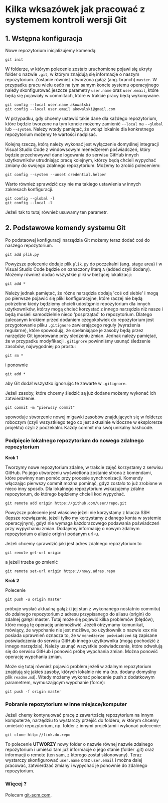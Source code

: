 # Kilka wksazówek jak pracować z systemem kontroli wersji Git

## 1. Wstępna konfiguracja

Nowe repozytorium inicjalizujemy komendą:
```console
git init
```
W folderze, w którym polecenie zostało uruchomione pojawi się ukryty folder o nazwie `.git`, w którym znajdują się informacje o naszym repozytorium. Zostanie również utworzona gałąź (ang. branch) `master`.
W przypadku pracu wielu osób na tym samym koncie systemu operacyjnego należy skonfigurować jeszcze parametry `user.name` oraz `user.email`, które będą się pojawiały w commitach, które w trakcie pracy będą wykonywane.
```console
git config --local user.name akowalski
git config --local user.email akowalski@gmail.com
```

W przypadku, gdy chcemy ustawić takie dane dla każdego repozytorium, które będzie tworzone na tym koncie możemy zamienić `--local` na `--global` lub `--system`. Należy wtedy pamiętać, że wciąż lokalnie dla konkretnego repozytorium możemy te wartości nadpisać.

Kolejną rzeczą, którą należy wykonać jest wyłączenie domyślnej integracji Visual Studio Code z windowsowym menedżerem poświadczeń, który będzie przechowywał dane logowania do serwisu GitHub innych użytkowników utrudniając pracę kolejnym, którzy będą chcieli wypychać zmiany do swojego zdalnego repozytorium.
Możemy to zrobić poleceniem:
```console
git config --system --unset credential.helper
```
Warto również sprawdzić czy nie ma takiego ustawienia w innych zakresach konfiguracji.
```console
git config --global -l
git config --local -l
```

Jeżeli tak to tutaj również usuwamy ten parametr.

## 2. Podstawowe komendy systemu Git

Po podstaowej konfiguracji narzędzia Git możemy teraz dodać coś do naszego repozytorium.
```console
git add plik.py
```
Powyższe polecenie dodaje plik `plik.py` do poczekalni (ang. stage area) i w Visual Studio Code będzie on oznaczony literą `A` (added czyli dodany).
Możemy również dodać wszystkie pliki w bieżącej lokalizacji:
```console
git add *
```
Należy jednak pamiętać, że różne narzędzia dodają 'coś od siebie' i mogą po pierwsze pojawić się pliki konfiguracyjne, które raczej nie będą potrzebne kiedy będziemy chcieli udostępnić repozytorium dla innych użytkowników, którzy mogą chcieć korzystać z innego narzędzia niż nasze i będą musieli samodzielnie nieco 'posprzątać' to repozytorium. Dlatego zalecanym krokiem przed dodaniem czegokolwiek do repozytorium jest przygotowanie pliku `.gitignore` zawierającego reguły (wyrażenia regularne), które spowodują, że spełaniające je zasoby będą przez narzędzie Git ignorowane przy sledzeniu zmian. Jednak należy pamiętać, że w przypadku modyfikacji `.gitignore` powinniśmy usunąć śledzenie zasobów, najwygodniej po prostu:
```console
git rm *
```
i ponownie
```console
git add *
```
aby Git dodał wszystko ignorując te zawarte w `.gitignore`.

Jeżeli zasoby, które chcemy śledzić są już dodane możemy wykonać ich zatwierdzenie.
```console
git commit -m "pierwszy commit"
```
spowoduje stworzenie nowej migawki zasobów znajdujących się w folderze roboczym (czyli wszystkiego tego co jest aktualnie widoczne w eksplorerze projektu) czyli z poczekalni. Każdy commit ma swój unikalny hashcode.

### __Podpięcie lokalnego repozytorium do nowego zdalnego repozytorium__

__Krok 1__

Tworzymy nowe repozytorium zdalne, w trakcie zajęć korzystamy z serwisu GitHub. Po jego utworzeniu wyświetlona zostanie strona z komendami, które powinny nam pomóc przy procesie synchronizacji. Komendy włączając pierwszy commit można pominąć, gdyż zostało to już zrobione w nieco inny sposób.
Dla lokalnego repozytorium wskazujemy zdalne repozytorum, do którego będziemy chcieli kod wypychać.
```console
git remote add origin https://github.com/user/repo.git
```
Powyższe polecenie jest właściwe jeżeli nie korzystamy z klucza SSH (lepsze rozwiązanie, jeżeli tylko my korzystamy z danego konta w systemie operacyjnym), gdyż nie wymaga każdorazowego podawania poświadczeń przy wypychaniu zmian. Dodajemy informację o nowym zdalnym repozytorium o aliasie origin i podanym url-u.

Jeżeli chcemy sprawdzić jaki jest adres zdalnego repozytorium to
```console 
git remote get-url origin
```
a jeżeli trzeba go zmienić
```console
git remote set-url origin https://nowy.adres.repo
```

__Krok 2__

Polecenie
```console
git push -u origin master
```
próbuje wysłać aktualną gałąź (i jej stan z wykonanego nostatnio commitu) do zdalnego repozytorium z adresu przypisanego do aliasu (origin) do zdalnej gałęzi master.
Tutaj może się pojawić kilka problemów (błędów), które mogą tę operację uniemożliwić.
Jeżeli otrzymamy komunikat, mówiący, że wypchanie nie jest możliwe, bo użytkownik o nazwie xxx nie posiada uprawnień oznacza to, że w `menedżerze poświadczeń` są zapisane poświadczenia do serwisu GitHub innego użytkownika (mogą pochodzić z innego narzędzia). Należy usunąć wszystkie poświadczenia, które odwołują się do serwisu GitHub i ponowić próbę wypchania zmian. Można ponowić operację wypchania zmian.

Może się tutaj również pojawić problem jeżeli w zdalnym repozytorium znajdują się jakieś zasoby, których lokalnie nie ma (np. dodany domyślny plik `readme.md`). Wtedy możemy wykonać polecenie push z dodatkowym parametrem, wymuszającym wypchanie (force):
```console
git push -f origin master
```

### __Pobranie repozytorium w inne miejsce/komputer__

Jeżeli chemy kontynuować pracę z zawartością repozytorium na innym komputerze, narzędziu to wystarczy przejść do folderu, w którym chcemy umieścić repozytorium, np. folder z innymi projektami i wykonać polecenie:
```console
git clone http://link.do.repo
```
To polecenie __UTWORZY__ nowy folder o nazwie równej nazwie zdalnego repozytorium i umieści tam już informacje o jego stanie (folder .git) oraz informacji o remote (ten sam, z którego został sklonowany). Teraz wystarczy skonfigurować `user.name` oraz `user.email` i można dalej pracować, zatwierdzać zmiany i wypychać je ponownie do zdalnego repozytorium.

### __Więcej ?__

Polecam [git-scm.com](https://git-scm.com/book/pl/v2).